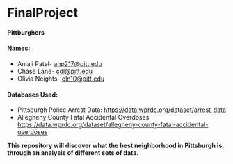 # FinalProject

#### Pittburghers

#### Names:
* Anjali Patel- anp217@pitt.edu
* Chase Lane- cdl@pitt.edu
* Olivia Neights- oln10@pitt.edu

#### Databases Used:
* Pittsburgh Police Arrest Data: https://data.wprdc.org/dataset/arrest-data
* Allegheny County Fatal Accidental Overdoses: https://data.wprdc.org/dataset/allegheny-county-fatal-accidental-overdoses

**This repository will discover what the best neighborhood in Pittsburgh is, through an analysis of different sets of data.**